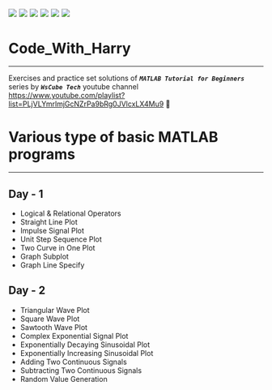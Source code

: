 ![](https://img.shields.io/badge/git-fff7f8?colorA=faf0f0&colorB=db4823&style=for-the-badge&logo=git)
![](https://img.shields.io/badge/github-fff7f8?colorA=080808&colorB=8a8a8a&style=for-the-badge&logo=github)
![](https://img.shields.io/badge/for-you-099450?colorA=b0c92e&colorB=487d3e&style=for-the-badge)
![](https://img.shields.io/badge/check_it-out-bee5ed?colorA=3fc5d1&colorB=469acf&style=for-the-badge)
![](https://img.shields.io/badge/visual_studio_code-1.47.3-181717?colorA=ae36d6&style=for-the-badge&logo=visual-studio-code)
![](https://img.shields.io/badge/python-used-bee5ed?colorA=37b6bd&colorB=3c9bb5&style=for-the-badge&logo=python)
---
# Code_With_Harry
---
Exercises and practice set solutions of ***```MATLAB Tutorial for Beginners```*** series by ***```WsCube Tech```*** youtube channel<br>
https://www.youtube.com/playlist?list=PLjVLYmrlmjGcNZrPa9bRg0JVlcxLX4Mu9 :link:
# Various type of basic MATLAB programs
---
## Day - 1
*   Logical & Relational Operators
*   Straight Line Plot
*   Impulse Signal Plot
*   Unit Step Sequence Plot
*   Two Curve in One Plot
*   Graph Subplot
*   Graph Line Specify

## Day - 2
*   Triangular Wave Plot
*   Square Wave Plot
*   Sawtooth Wave Plot
*   Complex Exponential Signal Plot
*   Exponentially Decaying Sinusoidal Plot
*   Exponentially Increasing Sinusoidal Plot
*   Adding Two Continuous Signals
*   Subtracting Two Continuous Signals
*   Random Value Generation